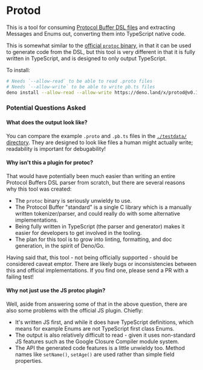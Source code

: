 # Protod

This is a tool for consuming [Protocol Buffer DSL
files](https://developers.google.com/protocol-buffers/docs/proto3) and
extracting Messages and Enums out, converting them into TypeScript native code.

This is somewhat similar to the [official `protoc`
binary](https://github.com/protocolbuffers/protobuf), in that it can be used to
generate code from the DSL, but this tool is very different in that it is fully
written in TypeScript, and is designed to only output TypeScript.

To install:

```sh
# Needs `--allow-read` to be able to read .proto files
# Needs `--allow-write` to be able to write pb.ts files
deno install --allow-read --allow-write https://deno.land/x/protod@v0.1.1/protod.ts
```

### Potential Questions Asked

#### What does the output look like?

You can compare the example `.proto` and `.pb.ts` files in the [`./testdata/`
directory](./testdata). They are designed to look like files a human might
actually write; readability is important for debugability!

#### Why isn't this a plugin for protoc?

That would have potentially been much easier than writing an entire Protocol
Buffers DSL parser from scratch, but there are several reasons why this tool
was created:
 
 - The `protoc` binary is seriously unwieldy to use.
 - The Protocol Buffer "standard" is a single C library which is a manually
   written tokenizer/parser, and could really do with some alternative
   implementations.
 - Being fully written in TypeScript (the parser and generator) makes it easier
   for developers to get involved in the tooling.
 - The plan for this tool is to grow into linting, formatting, and doc
   generation, in the spirit of Deno/Go.

Having said that, this tool - not being officially supported - should be
considered caveat emptor. There are likely bugs or inconsistencies between this
and official implementations. If you find one, please send a PR with a failing
test!

#### Why not just use the JS protoc plugin?

Well, aside from answering some of that in the above question, there are also
some problems with the official JS plugin. Chiefly:

 - It's written JS first, and while it does have TypeScript definitions, which
   means for example Enums are not TypeScript first class Enums.
 - The output is also relatively difficult to read - given it uses non-standard
   JS features such as the Google Closure Compiler module system.
 - The API the generated code features is a little unwieldy too. Method names
   like `setName()`, `setAge()` are used rather than simple field properties.
